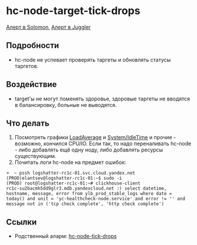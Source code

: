 # hc-node-target-tick-drops
[Алерт в Solomon](https://solomon.yandex-team.ru/admin/projects/yandexcloud/alerts/yandexcloud-prod_target_tick_drops_healthcheck_node),
[Алерт в Juggler](https://juggler.yandex-team.ru/aggregate_checks/?query=service%3Dhc-node-target-tick-drops)

## Подробности
- hc-node не успевает проверять таргеты и обновлять статусы таргетов.

## Воздействие
- target'ы не могут поменять здоровье, здоровые таргеты не вводятся в балансировку, больные не выводятся.

## Что делать
1. Посмотреть графики [LoadAverage](https://solomon.cloud.yandex-team.ru/?project=yandexcloud&cluster=cloud_prod&service=sys&l.host=hc-node-*&l.path=%2FProc%2FLoadAverage1min&graph=auto) и [System/IdleTime](https://solomon.cloud.yandex-team.ru/?project=yandexcloud&cluster=cloud_prod&service=sys&l.host=hc-node-*&l.path=%2FSystem%2FIdleTime&graph=auto) и прочие - возможно, кончился CPU/IO. Если так, то надо переналивать hc-node - либо добавлять ещё одну ноду, либо добавлять ресурсы существующим.
1. Почитать логи hc-node на предмет ошибок:
```
➜  ~ pssh logshatter-rc1c-01.svc.cloud.yandex.net
(PROD)elantsev@logshatter-rc1c-01:~$ sudo -i
(PROD) root@logshatter-rc1c-01:~# clickhouse-client
rc1c-su2bacmh5dd9glr3.mdb.yandexcloud.net :) select datetime, hostname, message, error from ylb_prod_stable_logs where date = today() and unit = 'yc-healthcheck-node.service' and error != '' and message not in ('tcp check complete', 'http check complete')
```

## Ссылки
- Родственный аларм: [hc-node-tick-drops](https://docs.yandex-team.ru/yc-monitoring/cgw/hc-node-tick-drops)
